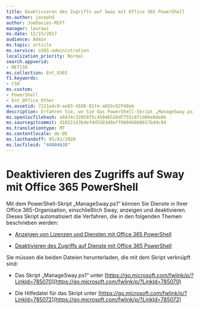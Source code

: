 ```yaml
---
title: Deaktivieren des Zugriffs auf Sway mit Office 365 PowerShell
ms.author: josephd
author: JoeDavies-MSFT
manager: laurawi
ms.date: 12/15/2017
audience: Admin
ms.topic: article
ms.service: o365-administration
localization_priority: Normal
search.appverid:
- MET150
ms.collection: Ent_O365
f1.keywords:
- CSH
ms.custom:
- PowerShell
- Ent_Office_Other
ms.assetid: 7221a4c9-ae03-4598-81fe-a655c02f40ab
description: Erfahren Sie, wo Sie das PowerShell-Skript „ManageSway.ps1“ herunterladen können, mit dem Sie den Zugriff auf Sway in Ihrer Office 365-Organisation deaktivieren können.
ms.openlocfilehash: a9434c3285075c45048526df755c8f1d06e0de0b
ms.sourcegitcommit: d1022143bdefdd5583d8eff08046808657b49c94
ms.translationtype: MT
ms.contentlocale: de-DE
ms.lasthandoff: 05/02/2020
ms.locfileid: "44004638"
---
```

# <a name="disable-access-to-sway-with-office-365-powershell"></a>Deaktivieren des Zugriffs auf Sway mit Office 365 PowerShell

Mit dem PowerShell-Skript „ManageSway.ps1“ können Sie Dienste in Ihrer Office 365-Organisation, einschließlich Sway, anzeigen und deaktivieren. Dieses Skript automatisiert die Verfahren, die in den folgenden Themen beschrieben werden:
  
- [Anzeigen von Lizenzen und Diensten mit Office 365 PowerShell](view-licenses-and-services-with-office-365-powershell.md)
    
- [Deaktivieren des Zugriffs auf Dienste mit Office 365 PowerShell](disable-access-to-services-with-office-365-powershell.md)
    
Sie müssen die beiden Dateien herunterladen, die mit dem Skript verknüpft sind:
  
- Das Skript „ManageSway.ps1“ unter [https://go.microsoft.com/fwlink/p/?LinkId=785070](https://go.microsoft.com/fwlink/p/?LinkId=785070)
    
- Die Hilfedatei für das Skript unter [https://go.microsoft.com/fwlink/p/?LinkId=785072](https://go.microsoft.com/fwlink/p/?LinkId=785072)
    

